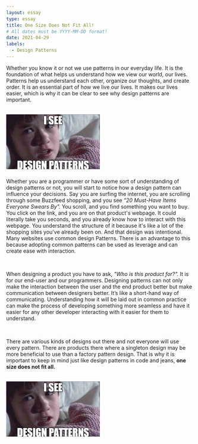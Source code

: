 ```yaml
---
layout: essay
type: essay
title: One Size Does Not Fit All!
# All dates must be YYYY-MM-DD format!
date: 2021-04-29
labels:
  - Design Patterns 
---
```

Whether you know it or not we use patterns in our everyday life. It is the foundation of what helps us understand how we view our world, our lives. Patterns help us understand each other, organize our thoughts, and create order. It is an essential part of how we live our lives. It makes our lives easier, which is why it can be clear to see why design patterns are important. 

<br>

<img class="ui image" src="../images/i-see-patterns.jpeg" style="max-width:50%; max-height: 50%;">

<br>

Whether you are a programmer or have some sort of understanding of design patterns or not, you will start to notice how a design pattern can influence your decisions. Say you are surfing the internet, you are scrolling through some Buzzfeed shopping, and you see *"20 Must-Have Items Everyone Swears By".* You scroll, and you find something you want to buy. You click on the link, and you are on that product's webpage. It could literally take you seconds, and you already know how to interact with this webpage. You understand the structure of it because it's like a lot of the shopping sites you've already been on. And that design was intentional. Many websites use common design Patterns. There is an advantage to this because adopting common patterns can be used as leverage and can create ease with interaction. 

<br>


When designing a product you have to ask, *"Who is this product for?".* It is for our end-user and our programmers. Designing patterns can not only make the interaction between the user and the end product better but make communication between designers better. It’s like a short-hand way of communicating. Understanding how it will be laid out in common practice can make the process of developing something more seamless and have it easier for any other developer interacting with it easier for them to understand. 

<br>

There are various kinds of designs out there and not everyone will use every pattern. There are products there where a singleton design may be more beneficial to use than a factory pattern design. That is why it is important to keep in mind just like design patterns in code and jeans, **one size does not fit all.** 

<br>

<img class="ui image" src="../images/i-see-patterns.jpeg" style="max-width:50%; max-height: 50%;">

<br>


